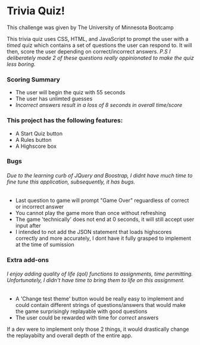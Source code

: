 # Trivia Quiz!

This challenge was given by The University of Minnesota Bootcamp 

This trivia quiz uses CSS, HTML, and JavaScript to prompt the user with a *timed* quiz which contains a set of questions the user can respond to. It will then, score the user depending on correct/incorrect answers. *P.S I deliberately made 2 of these questions really oppinionated to make the quiz less boring.*


### Scoring Summary
* The user will begin the quiz with 55 seconds
* The user has unlimted guesses
* _Incorrect answers result in a loss of 8 seconds in overall time/score_

### This project has the following features: 
* A Start Quiz button 
* A Rules button
* A Highscore box
    
### Bugs

###### Due to the learning curb of JQuery and Boostrap, I didnt have much time to fine tune this application, subsequently, it has bugs. 
* Last question to game will prompt "Game Over" reguardless of correct or incorrect answer
* You cannot play the game more than once without refreshing
* The game 'technically' does not end at 0 seconds, it will still accept user input after
* I intended to not add the JSON statement that loads highscores correctly and more accurately, I dont have it fully grasped to implement at the time of sumission

### Extra add-ons

###### I enjoy adding quality of life (qol) functions to assignments, time permitting. Unfortunately, I didn't have time to bring them to life on this assignment.

* A 'Change test theme' button would be really easy to implement and could contain different strings of questions/answers that would make the game surprisingly replayable with good questions
* The user could be rewarded with time for *correct* answers

If a dev were to implement only those 2 things, it would drastically change the replayabilty and overall depth of the entire app.
